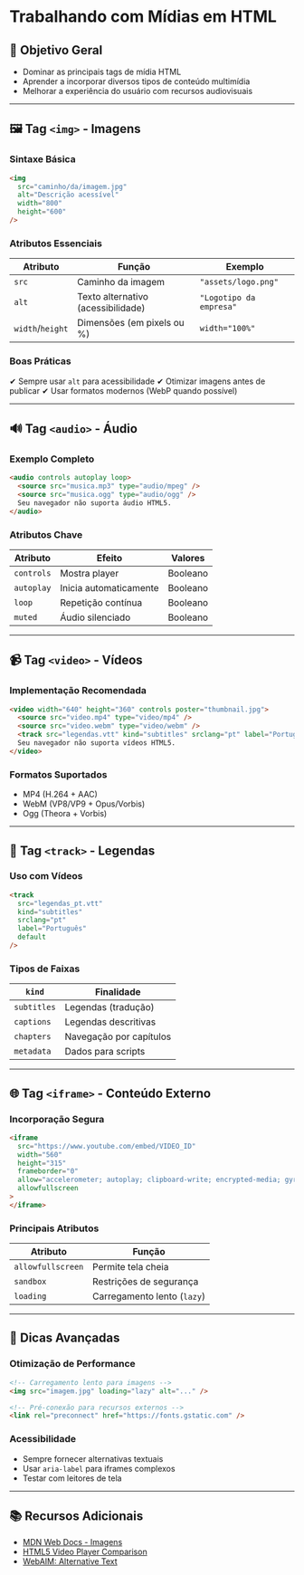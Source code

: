 # Trabalhando com Mídias em HTML

## 🎯 Objetivo Geral

- Dominar as principais tags de mídia HTML
- Aprender a incorporar diversos tipos de conteúdo multimídia
- Melhorar a experiência do usuário com recursos audiovisuais

---

## 🖼️ Tag `<img>` - Imagens

### Sintaxe Básica

```html
<img
  src="caminho/da/imagem.jpg"
  alt="Descrição acessível"
  width="800"
  height="600"
/>
```

### Atributos Essenciais

| Atributo         | Função                             | Exemplo                 |
| ---------------- | ---------------------------------- | ----------------------- |
| `src`            | Caminho da imagem                  | `"assets/logo.png"`     |
| `alt`            | Texto alternativo (acessibilidade) | `"Logotipo da empresa"` |
| `width`/`height` | Dimensões (em pixels ou %)         | `width="100%"`          |

### Boas Práticas

✔ Sempre usar `alt` para acessibilidade
✔ Otimizar imagens antes de publicar
✔ Usar formatos modernos (WebP quando possível)

---

## 🔊 Tag `<audio>` - Áudio

### Exemplo Completo

```html
<audio controls autoplay loop>
  <source src="musica.mp3" type="audio/mpeg" />
  <source src="musica.ogg" type="audio/ogg" />
  Seu navegador não suporta áudio HTML5.
</audio>
```

### Atributos Chave

| Atributo   | Efeito                 | Valores  |
| ---------- | ---------------------- | -------- |
| `controls` | Mostra player          | Booleano |
| `autoplay` | Inicia automaticamente | Booleano |
| `loop`     | Repetição contínua     | Booleano |
| `muted`    | Áudio silenciado       | Booleano |

---

## 📹 Tag `<video>` - Vídeos

### Implementação Recomendada

```html
<video width="640" height="360" controls poster="thumbnail.jpg">
  <source src="video.mp4" type="video/mp4" />
  <source src="video.webm" type="video/webm" />
  <track src="legendas.vtt" kind="subtitles" srclang="pt" label="Português" />
  Seu navegador não suporta vídeos HTML5.
</video>
```

### Formatos Suportados

- MP4 (H.264 + AAC)
- WebM (VP8/VP9 + Opus/Vorbis)
- Ogg (Theora + Vorbis)

---

## 📌 Tag `<track>` - Legendas

### Uso com Vídeos

```html
<track
  src="legendas_pt.vtt"
  kind="subtitles"
  srclang="pt"
  label="Português"
  default
/>
```

### Tipos de Faixas

| `kind`      | Finalidade              |
| ----------- | ----------------------- |
| `subtitles` | Legendas (tradução)     |
| `captions`  | Legendas descritivas    |
| `chapters`  | Navegação por capítulos |
| `metadata`  | Dados para scripts      |

---

## 🌐 Tag `<iframe>` - Conteúdo Externo

### Incorporação Segura

```html
<iframe
  src="https://www.youtube.com/embed/VIDEO_ID"
  width="560"
  height="315"
  frameborder="0"
  allow="accelerometer; autoplay; clipboard-write; encrypted-media; gyroscope; picture-in-picture"
  allowfullscreen
>
</iframe>
```

### Principais Atributos

| Atributo          | Função                      |
| ----------------- | --------------------------- |
| `allowfullscreen` | Permite tela cheia          |
| `sandbox`         | Restrições de segurança     |
| `loading`         | Carregamento lento (`lazy`) |

---

## 🚀 Dicas Avançadas

### Otimização de Performance

```html
<!-- Carregamento lento para imagens -->
<img src="imagem.jpg" loading="lazy" alt="..." />

<!-- Pré-conexão para recursos externos -->
<link rel="preconnect" href="https://fonts.gstatic.com" />
```

### Acessibilidade

- Sempre fornecer alternativas textuais
- Usar `aria-label` para iframes complexos
- Testar com leitores de tela

---

## 📚 Recursos Adicionais

- [MDN Web Docs - Imagens](https://developer.mozilla.org/pt-BR/docs/Web/HTML/Element/img)
- [HTML5 Video Player Comparison](https://html5video.org/)
- [WebAIM: Alternative Text](https://webaim.org/techniques/alttext/)
